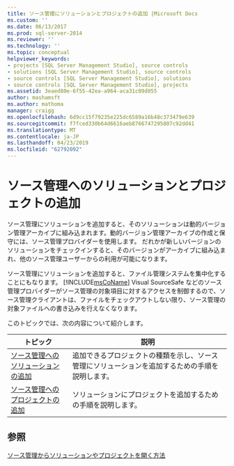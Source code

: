 ```yaml
---
title: ソース管理にソリューションとプロジェクトの追加 |Microsoft Docs
ms.custom: ''
ms.date: 06/13/2017
ms.prod: sql-server-2014
ms.reviewer: ''
ms.technology: ''
ms.topic: conceptual
helpviewer_keywords:
- projects [SQL Server Management Studio], source controls
- solutions [SQL Server Management Studio], source controls
- source controls [SQL Server Management Studio], solutions
- source controls [SQL Server Management Studio], projects
ms.assetid: 3eaed80e-6f55-42ea-a964-aca31c09d055
author: mashamsft
ms.author: mathoma
manager: craigg
ms.openlocfilehash: 6d9cc15f79235e225dc6589a16b48c373479e639
ms.sourcegitcommit: f7fced330b64d6616aeb8766747295807c92dd41
ms.translationtype: MT
ms.contentlocale: ja-JP
ms.lasthandoff: 04/23/2019
ms.locfileid: "62792092"
---
```

# <a name="add-solutions-and-projects-to-source-control"></a>ソース管理へのソリューションとプロジェクトの追加
  ソース管理にソリューションを追加すると、そのソリューションは動的バージョン管理アーカイブに組み込まれます。動的バージョン管理アーカイブの作成と保守には、ソース管理プロバイダーを使用します。 だれかが新しいバージョンのソリューションをチェックインすると、そのバージョンがアーカイブに組み込まれ、他のソース管理ユーザーからの利用が可能になります。  
  
 ソース管理にソリューションを追加すると、ファイル管理システムを集中化することにもなります。 [!INCLUDE[msCoName](../includes/msconame-md.md)] Visual SourceSafe などのソース管理プロバイダーがソース管理の対象項目に対するアクセスを制御するので、ソース管理クライアントは、ファイルをチェックアウトしない限り、ソース管理の対象ファイルへの書き込みを行えなくなります。  
  
 このトピックでは、次の内容について紹介します。  
  
|トピック|説明|  
|-----------|-----------------|  
|[ソース管理へのソリューションの追加](../../2014/database-engine/add-solutions-to-source-control.md)|追加できるプロジェクトの種類を示し、ソース管理にソリューションを追加するための手順を説明します。|  
|[ソース管理へのプロジェクトの追加](../../2014/database-engine/add-projects-to-source-control.md)|ソリューションにプロジェクトを追加するための手順を説明します。|  
  
## <a name="see-also"></a>参照  
 [ソース管理からソリューションやプロジェクトを開く方法](../../2014/database-engine/open-solutions-and-projects-from-source-control.md)  
  
  
